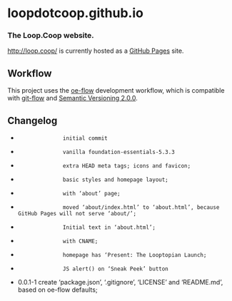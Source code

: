 loopdotcoop.github.io
=====================

### The Loop.Coop website.

http://loop.coop/ is currently hosted as a [GitHub Pages](https://pages.github.com/) site.




Workflow
--------

This project uses the [oe-flow](https://github.com/loopdotcoop/oe-flow) development workflow, which is compatible with [git-flow](https://github.com/nvie/gitflow/wiki/Command-Line-Arguments) and [Semantic Versioning 2.0.0](http://semver.org/).




Changelog
---------
+                   initial commit
+                   vanilla foundation-essentials-5.3.3
+                   extra HEAD meta tags; icons and favicon;
+                   basic styles and homepage layout;
+                   with ‘about’ page;
+                   moved ‘about/index.html’ to ‘about.html’, because GitHub Pages will not serve ‘about/’;
+                   Initial text in ‘about.html’;
+                   with CNAME;
+                   homepage has ‘Present: The Looptopian Launch;
+                   JS alert() on ‘Sneak Peek’ button
+ 0.0.1-1           create ‘package.json’, ‘.gitignore’, ‘LICENSE’ and ‘README.md’, based on oe-flow defaults; 


